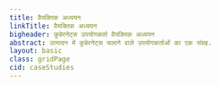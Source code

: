 ```yaml
---
title: वैयक्तिक अध्ययन
linkTitle: वैयक्तिक अध्ययन
bigheader: कुबेरनेट्स उपयोगकर्ता वैयक्तिक अध्ययन
abstract: उत्पादन में कुबेरनेट्स चलाने वाले उपयोगकर्ताओं का एक संग्रह.
layout: basic
class: gridPage
cid: caseStudies
---
```


